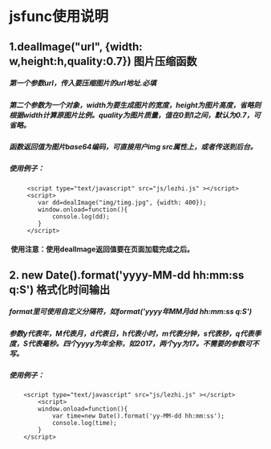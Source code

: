 # jsfunc使用说明
## 1.dealImage("url", {width: w,height:h,quality:0.7}) 图片压缩函数
#####  第一个参数url，传入要压缩图片的url地址.必填
#####  第二个参数为一个对象，width为要生成图片的宽度，height为图片高度，省略则根据width计算原图片比例。quality为图片质量，值在0到1之间，默认为0.7，可省略。
##### 函数返回值为图片base64编码，可直接用户img src属性上，或者传送到后台。
#####  使用例子：
```
     <script type="text/javascript" src="js/lezhi.js" ></script>
     <script>				
		var dd=dealImage("img/timg.jpg", {width: 400});
		window.onload=function(){
			console.log(dd);
		}
     </script>
 ```
####  使用注意：使用dealImage返回值要在页面加载完成之后。
## 2. new Date().format('yyyy-MM-dd hh:mm:ss q:S') 格式化时间输出
##### format里可使用自定义分隔符，如format('yyyy年MM月dd hh:mm:ss q:S')
##### 参数y代表年，M代表月，d代表日，h代表小时，m代表分钟，s代表秒，q代表季度，S代表毫秒。四个yyyy为年全称，如2017，两个yy为17。不需要的参数可不写。
##### 使用例子：
```
	<script type="text/javascript" src="js/lezhi.js" ></script>
     	<script>
		window.onload=function(){
			var time=new Date().format('yy-MM-dd hh:mm:ss');
			console.log(time);
		}
	</script>
```
